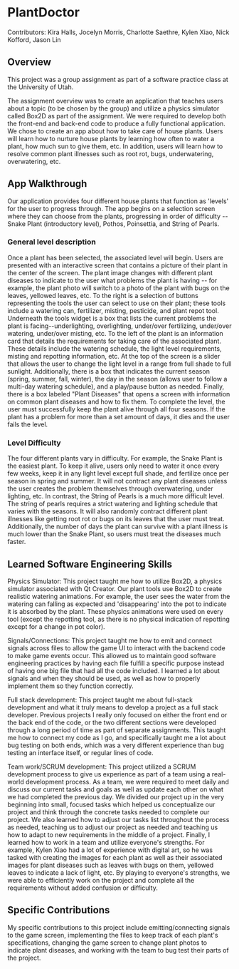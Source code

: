 # PlantDoctor 
Contributors: Kira Halls, Jocelyn Morris, Charlotte Saethre, Kylen Xiao, Nick Kofford, Jason Lin

## Overview
This project was a group assignment as part of a software practice class at the University of Utah. 

The assignment overview was to create an application that teaches users about a topic (to be chosen by the group) and utilize a physics simulator called Box2D as part of the assignment. We were required to develop both the front-end and back-end code to produce a fully functional application. We chose to create an app about how to take care of house plants. Users will learn how to nurture house plants by learning how often to water a plant, how much sun to give them, etc. In addition, users will learn how to resolve common plant illnesses such as root rot, bugs, underwatering, overwatering, etc. 

## App Walkthrough
Our application provides four different house plants that function as 'levels' for the user to progress through. The app begins on a selection screen where they can choose from the plants, progressing in order of difficulty -- Snake Plant (introductory level), Pothos, Poinsettia, and String of Pearls. 

### General level description
Once a plant has been selected, the associated level will begin. Users are presented with an interactive screen that contains a picture of their plant in the center of the screen. The plant image changes with different plant diseases to indicate to the user what problems the plant is having -- for example, the plant photo will switch to a photo of the plant with bugs on the leaves, yellowed leaves, etc. To the right is a selection of buttons representing the tools the user can select to use on their plant; these tools include a watering can, fertilizer, misting, pesticide, and plant repot tool. Underneath the tools widget is a box that lists the current problems the plant is facing--underlighting, overlighting, under/over fertilizing, under/over watering, under/over misting, etc. To the left of the plant is an information card that details the requirements for taking care of the associated plant. These details include the watering schedule, the light level requirements, misting and repotting information, etc. At the top of the screen is a slider that allows the user to change the light level in a range from full shade to full sunlight. Additionally, there is a box that indicates the current season (spring, summer, fall, winter), the day in the season (allows user to follow a multi-day watering schedule), and a play/pause button as needed. Finally, there is a box labeled "Plant Diseases" that opens a screen with information on common plant diseases and how to fix them. To complete the level, the user must successfully keep the plant alive through all four seasons. If the plant has a problem for more than a set amount of days, it dies and the user fails the level. 

### Level Difficulty
The four different plants vary in difficulty. For example, the Snake Plant is the easiest plant. To keep it alive, users only need to water it once every few weeks, keep it in any light level except full shade, and fertilize once per season in spring and summer. It will not contract any plant diseases unless the user creates the problem themselves through overwatering, under lighting, etc. In contrast, the String of Pearls is a much more difficult level. The string of pearls requires a strict watering and lighting schedule that varies with the seasons. It will also randomly contract different plant illnesses like getting root rot or bugs on its leaves that the user must treat. Additionally, the number of days the plant can survive with a plant illness is much lower than the Snake Plant, so users must treat the diseases much faster. 


## Learned Software Engineering Skills 
Physics Simulator: This project taught me how to utilize Box2D, a physics simulator associated with Qt Creator. Our plant tools use Box2D to create realistic watering animations. For example, the user sees the water from the watering can falling as expected and 'disappearing' into the pot to indicate it is absorbed by the plant. These physics animations were used on every tool (except the repotting tool, as there is no physical indication of repotting except for a change in pot color). 

Signals/Connections: This project taught me how to emit and connect signals across files to allow the game UI to interact with the backend code to make game events occur. This allowed us to maintain good software engineering practices by having each file fulfill a specific purpose instead of having one big file that had all the code included. I learned a lot about signals and when they should be used, as well as how to properly implement them so they function correctly. 

Full stack development: This project taught me about full-stack development and what it truly means to develop a project as a full stack developer. Previous projects I really only focused on either the front end or the back end of the code, or the two different sections were developed through a long period of time as part of separate assignments. This taught me how to connect my code as I go, and specifically taught me a lot about bug testing on both ends, which was a very different experience than bug testing an interface itself, or regular lines of code. 

Team work/SCRUM development: This project utilized a SCRUM development process to give us experience as part of a team using a real-world development process. As a team, we were required to meet daily and discuss our current tasks and goals as well as update each other on what we had completed the previous day. We divided our project up in the very beginning into small, focused tasks which helped us conceptualize our project and think through the concrete tasks needed to complete our project. We also learned how to adjust our tasks list throughout the process as needed, teaching us to adjust our project as needed and teaching us how to adapt to new requirements in the middle of a project. Finally, I learned how to work in a team and utilize everyone's strengths. For example, Kylen Xiao had a lot of experience with digital art, so he was tasked with creating the images for each plant as well as their associated images for plant diseases such as leaves with bugs on them, yellowed leaves to indicate a lack of light, etc. By playing to everyone's strengths, we were able to efficiently work on the project and complete all the requirements without added confusion or difficulty.  

## Specific Contributions
My specific contributions to this project include emitting/connecting signals to the game screen, implementing the files to keep track of each plant's specifications, changing the game screen to change plant photos to indicate plant diseases, and working with the team to bug test their parts of the project. 

